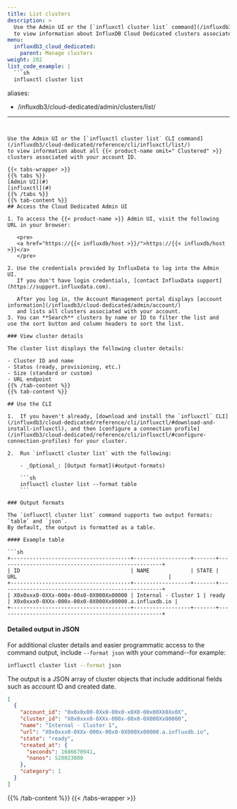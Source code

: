 ```yaml
---
title: List clusters
description: >
  Use the Admin UI or the [`influxctl cluster list` command](/influxdb3/cloud-dedicated/reference/cli/influxctl/cluster/list/)
  to view information about InfluxDB Cloud Dedicated clusters associated with your account ID.
menu:
  influxdb3_cloud_dedicated:
    parent: Manage clusters
weight: 202
list_code_example: |
  ```sh
  influxctl cluster list
  ```
aliases:
  - /influxdb3/cloud-dedicated/admin/clusters/list/
---
```


Use the Admin UI or the [`influxctl cluster list` CLI command](/influxdb3/cloud-dedicated/reference/cli/influxctl/list/)
to view information about all {{< product-name omit=" Clustered" >}} clusters associated with your account ID.

{{< tabs-wrapper >}}
{{% tabs %}}
[Admin UI](#)
[influxctl](#)
{{% /tabs %}}
{{% tab-content %}}
## Access the Cloud Dedicated Admin UI

1. To access the {{< product-name >}} Admin UI, visit the following URL in your browser:

   <pre>
   <a href="https://{{< influxdb/host >}}/">https://{{< influxdb/host >}}</a>
   </pre>

2. Use the credentials provided by InfluxData to log into the Admin UI.
   If you don't have login credentials, [contact InfluxData support](https://support.influxdata.com).

   After you log in, the Account Management portal displays [account information](/influxdb3/cloud-dedicated/admin/account/)
   and lists all clusters associated with your account.
3. You can **Search** clusters by name or ID to filter the list and use the sort button and column headers to sort the list. 

### View cluster details

The cluster list displays the following cluster details:

- Cluster ID and name
- Status (ready, provisioning, etc.)
- Size (standard or custom)
- URL endpoint
{{% /tab-content %}}
{{% tab-content %}}

## Use the CLI

1.  If you haven't already, [download and install the `influxctl` CLI](/influxdb3/cloud-dedicated/reference/cli/influxctl/#download-and-install-influxctl), and then [configure a connection profile](/influxdb3/cloud-dedicated/reference/cli/influxctl/#configure-connection-profiles) for your cluster.

2.  Run `influxctl cluster list` with the following:

    - _Optional_: [Output format](#output-formats)

    ```sh
    influxctl cluster list --format table
    ```

### Output formats

The `influxctl cluster list` command supports two output formats: `table` and `json`.
By default, the output is formatted as a table.

#### Example table

```sh
+--------------------------------------+------------------+-------+----------------------------------------------------+
| ID                                   | NAME             | STATE | URL                                                |
+--------------------------------------+------------------+-------+----------------------------------------------------+
| X0x0xxx0-0XXx-000x-00x0-0X000Xx00000 | Internal - Cluster 1 | ready | X0x0xxx0-0XXx-000x-00x0-0X000Xx00000.a.influxdb.io |
+--------------------------------------+------------------+-------+----------------------------------------------------+
```

#### Detailed output in JSON

For additional cluster details and easier programmatic access to the command output, include `--format json`
with your command--for example:

```sh
influxctl cluster list --format json
```

The output is a JSON array of cluster objects that include additional fields such as account ID and created date.

```json
[
  {
    "account_id": "0x0x0x00-0Xx0-00x0-x0X0-00x00XX0Xx0X",
    "cluster_id": "X0x0xxx0-0XXx-000x-00x0-0X000Xx00000",
    "name": "Internal - Cluster 1",
    "url": "X0x0xxx0-0XXx-000x-00x0-0X000Xx00000.a.influxdb.io",
    "state": "ready",
    "created_at": {
      "seconds": 1686670941,
      "nanos": 520023000
    },
    "category": 1
  }
]
```
{{% /tab-content %}}
{{< /tabs-wrapper >}}

